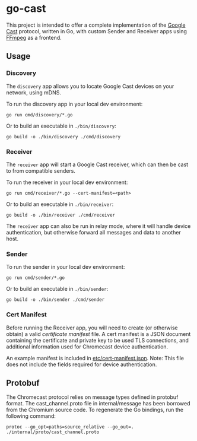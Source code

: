 # go-cast

This project is intended to offer a complete implementation of the [Google Cast](https://en.wikipedia.org/wiki/Google_Cast) protocol, written in Go, with custom Sender and Receiver apps using [FFmpeg](https://ffmpeg.org/) as a frontend.

## Usage

### Discovery

The `discovery` app allows you to locate Google Cast devices on your network, using mDNS.

To run the discovery app in your local dev environment:

    go run cmd/discovery/*.go

Or to build an executable in `./bin/discovery`:

    go build -o ./bin/discovery ./cmd/discovery

### Receiver

The `receiver` app will start a Google Cast receiver, which can then be cast to from compatible senders.  

To run the receiver in your local dev environment:

    go run cmd/receiver/*.go --cert-manifest=<path>

Or to build an executable in `./bin/receiver`:

    go build -o ./bin/receiver ./cmd/receiver

The `receiver` app can also be run in relay mode, where it will handle device authentication, but otherwise forward all messages and data to another host.

### Sender

To run the sender in your local dev environment:

    go run cmd/sender/*.go

Or to build an executable in `./bin/sender`:

    go build -o ./bin/sender ./cmd/sender

### Cert Manifest

Before running the Receiver app, you will need to create (or otherwise obtain) a valid _certificate manifest_ file. A cert manifest is a JSON document containing the certificate and private key to be used TLS connections, and additional information used for Chromecast device authentication.

An example manifest is included in [etc/cert-manifest.json](./etc/cert-manifest.json). Note: This file does not include the fields required for device authentication.

## Protobuf

The Chromecast protocol relies on message types defined in protobuf format. The cast_channel.proto file in internal/message has been borrowed from the Chromium source code. To regenerate the Go bindings, run the following command:   

    protoc --go_opt=paths=source_relative --go_out=. ./internal/proto/cast_channel.proto
